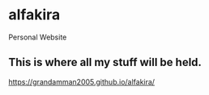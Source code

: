 # alfakira
Personal Website

## This is where all my stuff will be held.

https://grandamman2005.github.io/alfakira/
